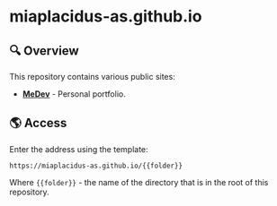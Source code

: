 # miaplacidus-as.github.io

## 🔍 Overview

This repository contains various public sites:

* **[MeDev](https://miaplacidus-as.github.io/me-dev/)** - Personal portfolio.

## 🌎 Access

Enter the address using the template:

```plain
https://miaplacidus-as.github.io/{{folder}}
```

Where `{{folder}}` - the name of the directory that is in the root of this repository.  
